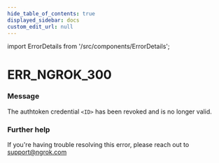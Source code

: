 ```yaml
---
hide_table_of_contents: true
displayed_sidebar: docs
custom_edit_url: null
---
```


import ErrorDetails from '/src/components/ErrorDetails';

# ERR_NGROK_300

### Message
The authtoken credential `<ID>` has been revoked
and is no longer valid.

### Further help
If you're having trouble resolving this error, please reach out to [support@ngrok.com](mailto:support@ngrok.com?subject=Help%20with%20ERR_NGROK_300)

<ErrorDetails error='err_ngrok_300' />
